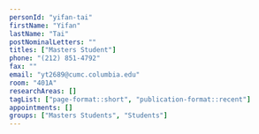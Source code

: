 ```yaml
---
personId: "yifan-tai"
firstName: "Yifan"
lastName: "Tai"
postNominalLetters: ""
titles: ["Masters Student"]
phone: "(212) 851-4792"
fax: ""
email: "yt2689@cumc.columbia.edu"
room: "401A"
researchAreas: []
tagList: ["page-format::short", "publication-format::recent"]
appointments: []
groups: ["Masters Students", "Students"]
---
```

